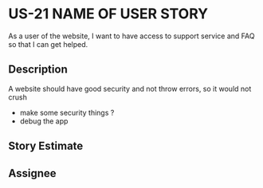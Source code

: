 # US-21 NAME OF USER STORY
As a user of the website, I want to have access to support service and FAQ so that I can get helped.


## Description
A website should have good security and not throw errors, so it would not crush

* make some security things ?
* debug the app

## Story Estimate



## Assignee